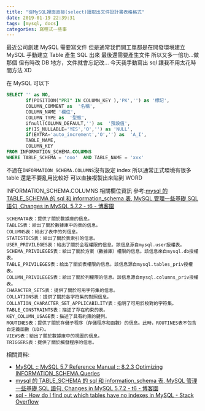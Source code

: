 ```yaml
---
title: "從MySQL裡面直接(select)讀取出文件設計書表格格式"
date: 2019-01-19 22:39:31
tags: [mysql, docs]
categories: 寫程式一些事
---
```


最近公司創建 MySQL 需要寫文件
但是通常我們開工單都是在開發環境建立 MySQL
手動建立 Table 產生 SQL 出來
最後還需要產生文件
所以又多一倍功...做那個
但有時改 DB 地方，文件就會忘記改...
今天我手動寫出 sql
讓我不用太花時間方法 XD

<!--more-->

在 MySQL 可以下

```sql
SELECT '' as NO,
       if(POSITION("PRI" IN COLUMN_KEY ),'PK','') as '標記',
       COLUMN_COMMENT as  '名稱',
       COLUMN_NAME '欄位',
       COLUMN_TYPE as  '型態',
       ifnull(COLUMN_DEFAULT,'') as  '預設值',
       if(IS_NULLABLE='YES','O','') as 'NULL',
       if(EXTRA='auto_increment','O','') as  'A_I',
       TABLE_NAME,
       COLUMN_KEY
FROM INFORMATION_SCHEMA.COLUMNS
WHERE TABLE_SCHEMA = 'ooo'  AND TABLE_NAME = 'xxx'
```

不過在`INFORMATION_SCHEMA.COLUMNS`沒有設定 index
所以通常正式環境有很多 table 還是不要亂用比較好
可以直接複製出來貼到 WORD

INFORMATION_SCHEMA.COLUMNS 相關欄位資訊
參考:[mysql 的 TABLE_SCHEMA 的 sql 和 information_schema 表, MySQL 管理一些基礎 SQL 語句, Changes in MySQL 5.7.2 - t6 - 博客園](https://www.cnblogs.com/timxgb/p/7862929.html)

```
SCHEMATA表：提供了關於數據庫的信息。
TABLES表：給出了關於數據庫中的表的信息。
COLUMNS表：給出了表中的列信息。
STATISTICS表：給出了關於表索引的信息。
USER_PRIVILEGES表：給出了關於全程權限的信息。該信息源自mysql.user授權表。
SCHEMA_PRIVILEGES表：給出了關於方案（數據庫）權限的信息。該信息來自mysql.db授權表。
TABLE_PRIVILEGES表：給出了關於表權限的信息。該信息源自mysql.tables_priv授權表。
COLUMN_PRIVILEGES表：給出了關於列權限的信息。該信息源自mysql.columns_priv授權表。
CHARACTER_SETS表：提供了關於可用字符集的信息。
COLLATIONS表：提供了關於各字符集的對照信息。
COLLATION_CHARACTER_SET_APPLICABILITY表：指明了可用於校對的字符集。
TABLE_CONSTRAINTS表：描述了存在約束的表。
KEY_COLUMN_USAGE表：描述了具有約束的鍵列。
ROUTINES表：提供了關於存儲子程序（存儲程序和函數）的信息。此時，ROUTINES表不包含自定義函數（UDF）。
VIEWS表：給出了關於數據庫中的視圖的信息。
TRIGGERS表：提供了關於觸發程序的信息。
```

相關資料:

- [MySQL :: MySQL 5.7 Reference Manual :: 8.2.3 Optimizing INFORMATION_SCHEMA Queries](https://dev.mysql.com/doc/refman/5.7/en/information-schema-optimization.html)
- [mysql 的 TABLE_SCHEMA 的 sql 和 information_schema 表, MySQL 管理一些基礎 SQL 語句, Changes in MySQL 5.7.2 - t6 - 博客園](https://www.cnblogs.com/timxgb/p/7862929.html)
- [sql - How do I find out which tables have no indexes in MySQL - Stack Overflow](https://stackoverflow.com/questions/7233703/how-do-i-find-out-which-tables-have-no-indexes-in-mysql)
